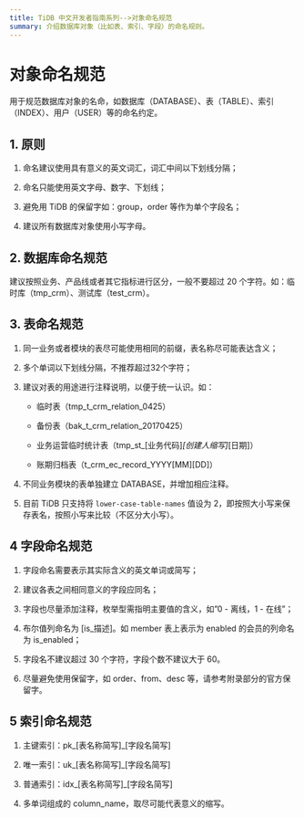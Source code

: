 ```yaml
---
title: TiDB 中文开发者指南系列-->对象命名规范
summary: 介绍数据库对象（比如表、索引、字段）的命名规则。
---
```


# 对象命名规范

用于规范数据库对象的名命，如数据库（DATABASE）、表（TABLE）、索引（INDEX）、用户（USER）等的命名约定。

## 1. 原则

1. 命名建议使用具有意义的英文词汇，词汇中间以下划线分隔；

2. 命名只能使用英文字母、数字、下划线；

3. 避免用 TiDB 的保留字如：group，order 等作为单个字段名；

4. 建议所有数据库对象使用小写字母。

## 2. 数据库命名规范

建议按照业务、产品线或者其它指标进行区分，一般不要超过 20 个字符。如：临时库（tmp_crm）、测试库（test_crm）。

## 3. 表命名规范

1. 同一业务或者模块的表尽可能使用相同的前缀，表名称尽可能表达含义；

2. 多个单词以下划线分隔，不推荐超过32个字符；

3. 建议对表的用途进行注释说明，以便于统一认识。如：

   - 临时表（tmp_t_crm_relation_0425）

   - 备份表（bak_t_crm_relation_20170425）

   - 业务运营临时统计表（tmp_st_[业务代码]*[创建人缩写]*[日期]）

   - 账期归档表（t_crm_ec_record_YYYY[MM][DD]）

4. 不同业务模块的表单独建立 DATABASE，并增加相应注释。

5. 目前 TiDB 只支持将 `lower-case-table-names` 值设为 2，即按照大小写来保存表名，按照小写来比较（不区分大小写）。

## 4 字段命名规范

1. 字段命名需要表示其实际含义的英文单词或简写；

2. 建议各表之间相同意义的字段应同名；

3. 字段也尽量添加注释，枚举型需指明主要值的含义，如”0 - 离线，1 - 在线”；

4. 布尔值列命名为 [is_描述]。如 member 表上表示为 enabled 的会员的列命名为 is_enabled；

5. 字段名不建议超过 30 个字符，字段个数不建议大于 60。

6. 尽量避免使用保留字，如 order、from、desc 等，请参考附录部分的官方保留字。

## 5 索引命名规范

1. 主键索引：pk_[表名称简写]_[字段名简写]

2. 唯一索引：uk_[表名称简写]_[字段名简写]

3. 普通索引：idx_[表名称简写]_[字段名简写]

4. 多单词组成的 column_name，取尽可能代表意义的缩写。

